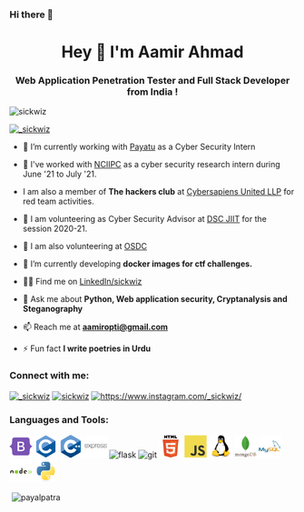 ### Hi there 👋

<!--
**sickwiz/sickwiz** is a ✨ _special_ ✨ repository because its `README.md` (this file) appears on your GitHub profile.

Here are some ideas to get you started:

- 🔭 I’m currently working on ...
- 🌱 I’m currently learning ...
- 👯 I’m looking to collaborate on ...
- 🤔 I’m looking for help with ...
- 💬 Ask me about ...
- 📫 How to reach me: ...
- 😄 Pronouns: ...
- ⚡ Fun fact: ...
-->
<h1 align="center">Hey 👋 I'm Aamir Ahmad</h1>
<h3 align="center">Web Application Penetration Tester and Full Stack Developer from India !</h3>

<p align="left"> <img src="https://komarev.com/ghpvc/?username=sickwiz&label=Profile%20views&color=0e75b6&style=flat" alt="sickwiz" /> </p>

<p align="left"> <a href="https://twitter.com/_sickwiz" target="blank"><img src="https://img.shields.io/twitter/follow/_sickwiz?logo=twitter&style=for-the-badge" alt="_sickwiz" /></a> </p>

- 📜 I’m currently working with [Payatu](https://payatu.com/) as a Cyber Security Intern

- 🏥 I've worked with [NCIIPC](https://nciipc.gov.in/) as a cyber security research intern during June '21 to July '21.

- I am also a member of **The hackers club** at [Cybersapiens United LLP](https://cybersapiens.in/) for red team activities.

- 🎨 I am volunteering as Cyber Security Advisor at [DSC JIIT](https://dscjiit.live/) for the session 2020-21.

- 👨‍ I am also volunteering at [OSDC](https://github.com/osdc)

- 🌱 I’m currently developing **docker images for ctf challenges.**

- 👨‍💻 Find me on [LinkedIn/sickwiz](https://www.linkedin.com/in/sickwiz/)

- 💬 Ask me about **Python, Web application security, Cryptanalysis and Steganography**

- 📫 Reach me at **aamiropti@gmail.com**

- ⚡ Fun fact **I write poetries in Urdu**

<h3 align="left">Connect with me:</h3>
<p align="left">
<a href="https://twitter.com/_sickwiz" target="blank"><img align="center" src="https://cdn.jsdelivr.net/npm/simple-icons@3.0.1/icons/twitter.svg" alt="_sickwiz" height="30" width="40" /></a>
<a href="https://linkedin.com/in/sickwiz" target="blank"><img align="center" src="https://img.icons8.com/fluent/48/000000/linkedin.png" alt="sickwiz" height=43"  width="43" /></a> 
<a href="https://instagram.com/https://www.instagram.com/_sickwiz/" target="blank"><img align="center" src="https://cdn.jsdelivr.net/npm/simple-icons@3.0.1/icons/instagram.svg" alt="https://www.instagram.com/_sickwiz/" height="30" width="40" /></a>
</p>

<h3 align="left">Languages and Tools:</h3>
<p> 
<img src="https://raw.githubusercontent.com/devicons/devicon/master/icons/bootstrap/bootstrap-plain.svg" alt="c" width="40" height="40"/>
<img src="https://raw.githubusercontent.com/devicons/devicon/master/icons/c/c-original.svg" alt="c" width="40" height="40"/>
<img src="https://raw.githubusercontent.com/devicons/devicon/master/icons/cplusplus/cplusplus-original.svg" alt="cplusplus" width="40" height="40"/>  
<img src="https://raw.githubusercontent.com/devicons/devicon/master/icons/express/express-original-wordmark.svg" alt="express" width="40" height="40"/>  
<img src="https://www.vectorlogo.zone/logos/pocoo_flask/pocoo_flask-icon.svg" alt="flask" width="40" height="40"/>  
<img src="https://www.vectorlogo.zone/logos/git-scm/git-scm-icon.svg" alt="git" width="40" height="40"/>  
<img src="https://raw.githubusercontent.com/devicons/devicon/master/icons/html5/html5-original-wordmark.svg" alt="html5" width="40" height="40"/>  
<img src="https://raw.githubusercontent.com/devicons/devicon/master/icons/javascript/javascript-original.svg" alt="javascript" width="40" height="40"/>  
<img src="https://raw.githubusercontent.com/devicons/devicon/master/icons/linux/linux-original.svg" alt="linux" width="40" height="40"/>  
<img src="https://raw.githubusercontent.com/devicons/devicon/master/icons/mongodb/mongodb-original-wordmark.svg" alt="mongodb" width="40" height="40"/>  
<img src="https://raw.githubusercontent.com/devicons/devicon/master/icons/mysql/mysql-original-wordmark.svg" alt="mysql" width="40" height="40"/>  
<img src="https://raw.githubusercontent.com/devicons/devicon/master/icons/nodejs/nodejs-original-wordmark.svg" alt="nodejs" width="40" height="40"/>    
<img src="https://raw.githubusercontent.com/devicons/devicon/master/icons/python/python-original.svg" alt="python" width="40" height="40"/>  
</p>
<p>&nbsp;<img align="center" src="https://github-readme-stats.vercel.app/api?username=sickwiz&show_icons=true&locale=en" alt="payalpatra" /></p>


